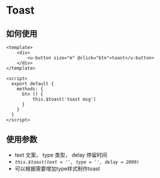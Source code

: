 # Toast


## 如何使用

```vue
<template>
    <div>
        <u-button size="m" @click="btn">toast</u-button>
    </div>
</template>

<script>
  export default {
    methods: {
      btn () {
          this.$toast('toast msg')
      }
    }
  }
</script>
```

## 使用参数
* text 文案， type 类型， delay 停留时间
* *`this.$toast(text = '', type = '', delay = 2000)`*
* 可以根据需要增加type样式制作toast
